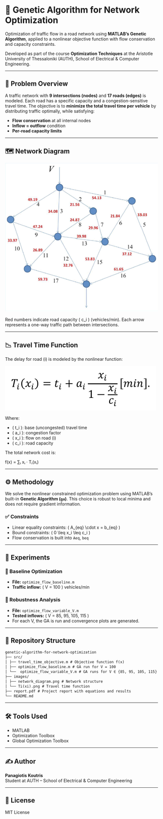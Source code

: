 # 🚦 Genetic Algorithm for Network Optimization

Optimization of traffic flow in a road network using **MATLAB’s Genetic Algorithm**, applied to a nonlinear objective function with flow conservation and capacity constraints.

Developed as part of the course **Optimization Techniques** at the Aristotle University of Thessaloniki (AUTH), School of Electrical & Computer Engineering.

---

## 🧠 Problem Overview

A traffic network with **9 intersections (nodes)** and **17 roads (edges)** is modeled. Each road has a specific capacity and a congestion-sensitive travel time. The objective is to **minimize the total travel time per vehicle** by distributing traffic optimally, while satisfying:

- **Flow conservation** at all internal nodes  
- **Inflow = outflow** condition  
- **Per-road capacity limits**

---

## 🗺️ Network Diagram

![Traffic Network](images/network_diagram.png)

Red numbers indicate road capacity \( c_i \) (vehicles/min). Each arrow represents a one-way traffic path between intersections.

---

## 📉 Travel Time Function

The delay for road \(i\) is modeled by the nonlinear function:

![Ti(xi)](images/Ti(xi).png)

Where:
- \( t_i \): base (uncongested) travel time  
- \( a_i \): congestion factor  
- \( x_i \): flow on road \(i\)  
- \( c_i \): road capacity  

The total network cost is:

f(x) = ∑ᵢ xᵢ · Tᵢ(xᵢ)


---

## ⚙️ Methodology

We solve the nonlinear constrained optimization problem using MATLAB’s built-in **Genetic Algorithm (`ga`)**. This choice is robust to local minima and does not require gradient information.

### ✅ Constraints
- Linear equality constraints: \( A_{eq} \cdot x = b_{eq} \)
- Bound constraints: \( 0 \leq x_i \leq c_i \)
- Flow conservation is built into `Aeq`, `beq`

---

## 🧪 Experiments

### 🔹 Baseline Optimization
- **File:** `optimize_flow_baseline.m`
- **Traffic inflow:** \( V = 100 \) vehicles/min

### 🔹 Robustness Analysis
- **File:** `optimize_flow_variable_V.m`
- **Tested inflows:** \( V = 85, 95, 105, 115 \)
- For each V, the GA is run and convergence plots are generated.

---

## 📁 Repository Structure
```
genetic-algorithm-for-network-optimization
├── src/
│ ├── travel_time_objective.m # Objective function f(x)
│ ├── optimize_flow_baseline.m # GA run for V = 100
│ └──  optimize_flow_variable_V.m # GA runs for V ∈ {85, 95, 105, 115}
├── images/
│ ├── network_diagram.png # Network structure
│ └── Ti(xi).png # Travel time function 
├── report.pdf # Project report with equations and results
└── README.md
```


---

## 🛠️ Tools Used
- MATLAB
- Optimization Toolbox
- Global Optimization Toolbox

---

## ✍️ Author
**Panagiotis Koutris**  
Student at AUTH – School of Electrical & Computer Engineering

---

## 📄 License
MIT License
